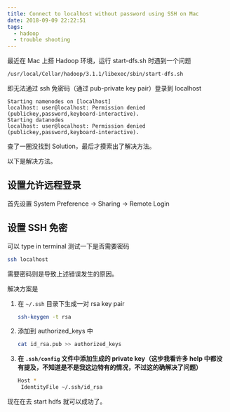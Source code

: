 ```yaml
---
title: Connect to localhost without password using SSH on Mac
date: 2018-09-09 22:22:51
tags:
  - hadoop
  - trouble shooting
---
```


最近在 Mac 上搭 Hadoop 环境，运行 start-dfs.sh 时遇到一个问题

```bash
/usr/local/Cellar/hadoop/3.1.1/libexec/sbin/start-dfs.sh 
```

即无法通过 ssh 免密码（通过 pub-private key pair）登录到 localhost

```
Starting namenodes on [localhost]
localhost: user@localhost: Permission denied (publickey,password,keyboard-interactive).
Starting datanodes
localhost: user@localhost: Permission denied (publickey,password,keyboard-interactive).
```

查了一圈没找到 Solution，最后才摸索出了解决方法。

<!--more-->

以下是解决方法。

## 设置允许远程登录

首先设置 System Preference -> Sharing -> Remote Login

## 设置 SSH 免密

可以 type in terminal 测试一下是否需要密码

```bash
ssh localhost 
```

需要密码则是导致上述错误发生的原因。

解决方案是

1. 在 `~/.ssh` 目录下生成一对 rsa key pair

   ```bash
   ssh-keygen -t rsa
   ```

2. 添加到 authorized_keys 中

   ```bash
   cat id_rsa.pub >> authorized_keys
   ```

3. **在 `.ssh/config` 文件中添加生成的 private key（这步我看许多 help 中都没有提及，不知道是不是我这边特有的情况，不过这的确解决了问题）**

   ```bash
   Host *
    IdentityFile ~/.ssh/id_rsa
   ```

现在在去 start hdfs 就可以成功了。

